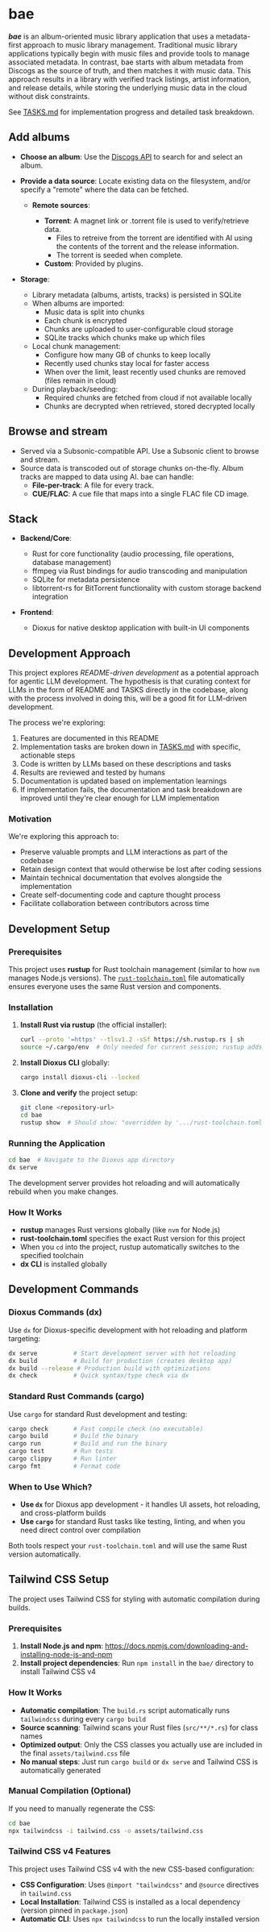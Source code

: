 # bae

_**bae**_ is an album-oriented music library application that uses a metadata-first approach to music library management. Traditional music library applications typically begin with music files and provide tools to manage associated metadata. In contrast, bae starts with album metadata from Discogs as the source of truth, and then matches it with music data. This approach results in a library with verified track listings, artist information, and release details, while storing the underlying music data in the cloud without disk constraints.

See [TASKS.md](TASKS.md) for implementation progress and detailed task breakdown.

## Add albums

- **Choose an album**: Use the [Discogs API](https://www.discogs.com/developers)
  to search for and select an album.
- **Provide a data source**: Locate existing data on the filesystem, and/or
  specify a "remote" where the data can be fetched.

  - **Remote sources**:

    - **Torrent**: A magnet link or .torrent file is used to verify/retrieve data.
      - Files to retreive from the torrent are identified with AI using the
        contents of the torrent and the release information.
      - The torrent is seeded when complete.
    - **Custom**: Provided by plugins.

- **Storage**:

  - Library metadata (albums, artists, tracks) is persisted in SQLite
  - When albums are imported:
    - Music data is split into chunks
    - Each chunk is encrypted
    - Chunks are uploaded to user-configurable cloud storage
    - SQLite tracks which chunks make up which files
  - Local chunk management:
    - Configure how many GB of chunks to keep locally
    - Recently used chunks stay local for faster access
    - When over the limit, least recently used chunks are removed (files remain in cloud)
  - During playback/seeding:
    - Required chunks are fetched from cloud if not available locally
    - Chunks are decrypted when retrieved, stored decrypted locally

## Browse and stream

- Served via a Subsonic-compatible API. Use a Subsonic client to browse and stream.
- Source data is transcoded out of storage chunks on-the-fly. Album tracks are
  mapped to data using AI. bae can handle:
  - **File-per-track**: A file for every track.
  - **CUE/FLAC**: A cue file that maps into a single FLAC file CD image.

## Stack

- **Backend/Core**:

  - Rust for core functionality (audio processing, file operations, database management)
  - ffmpeg via Rust bindings for audio transcoding and manipulation
  - SQLite for metadata persistence
  - libtorrent-rs for BitTorrent functionality with custom storage backend integration

- **Frontend**:

  - Dioxus for native desktop application with built-in UI components

## Development Approach

This project explores _README-driven development_ as a potential approach for agentic LLM development. The hypothesis is that curating context for LLMs in the form of README and TASKS directly in the codebase, along with the process involved in doing this, will be a good fit for LLM-driven development.

The process we're exploring:

1. Features are documented in this README
2. Implementation tasks are broken down in [TASKS.md](TASKS.md) with specific, actionable steps
3. Code is written by LLMs based on these descriptions and tasks
4. Results are reviewed and tested by humans
5. Documentation is updated based on implementation learnings
6. If implementation fails, the documentation and task breakdown are improved until they're clear enough for LLM implementation

### Motivation

We're exploring this approach to:

- Preserve valuable prompts and LLM interactions as part of the codebase
- Retain design context that would otherwise be lost after coding sessions
- Maintain technical documentation that evolves alongside the implementation
- Create self-documenting code and capture thought process
- Facilitate collaboration between contributors across time

## Development Setup

### Prerequisites

This project uses **rustup** for Rust toolchain management (similar to how `nvm` manages Node.js versions). The [`rust-toolchain.toml`](rust-toolchain.toml) file automatically ensures everyone uses the same Rust version and components.

### Installation

1. **Install Rust via rustup** (the official installer):
   ```bash
   curl --proto '=https' --tlsv1.2 -sSf https://sh.rustup.rs | sh
   source ~/.cargo/env  # Only needed for current session; rustup adds itself to your PATH automatically
   ```

2. **Install Dioxus CLI** globally:
   ```bash
   cargo install dioxus-cli --locked
   ```

3. **Clone and verify** the project setup:
   ```bash
   git clone <repository-url>
   cd bae
   rustup show  # Should show: "overridden by '.../rust-toolchain.toml'"
   ```

### Running the Application

```bash
cd bae  # Navigate to the Dioxus app directory
dx serve
```

The development server provides hot reloading and will automatically rebuild when you make changes.

### How It Works

- **rustup** manages Rust versions globally (like `nvm` for Node.js)  
- **rust-toolchain.toml** specifies the exact Rust version for this project  
- When you `cd` into the project, rustup automatically switches to the specified toolchain  
- **dx CLI** is installed globally

## Development Commands

### Dioxus Commands (dx)
Use `dx` for Dioxus-specific development with hot reloading and platform targeting:

```bash
dx serve          # Start development server with hot reloading
dx build          # Build for production (creates desktop app)
dx build --release # Production build with optimizations
dx check          # Quick syntax/type check via dx
```

### Standard Rust Commands (cargo)
Use `cargo` for standard Rust development and testing:

```bash
cargo check       # Fast compile check (no executable)
cargo build       # Build the binary
cargo run         # Build and run the binary
cargo test        # Run tests
cargo clippy      # Run linter
cargo fmt         # Format code
```

### When to Use Which?

- **Use `dx`** for Dioxus app development - it handles UI assets, hot reloading, and cross-platform builds
- **Use `cargo`** for standard Rust tasks like testing, linting, and when you need direct control over compilation

Both tools respect your `rust-toolchain.toml` and will use the same Rust version automatically.

## Tailwind CSS Setup

The project uses Tailwind CSS for styling with automatic compilation during builds.

### Prerequisites

1. **Install Node.js and npm**: https://docs.npmjs.com/downloading-and-installing-node-js-and-npm
2. **Install project dependencies**: Run `npm install` in the `bae/` directory to install Tailwind CSS v4

### How It Works

- **Automatic compilation**: The `build.rs` script automatically runs `tailwindcss` during every `cargo build`
- **Source scanning**: Tailwind scans your Rust files (`src/**/*.rs`) for class names
- **Optimized output**: Only the CSS classes you actually use are included in the final `assets/tailwind.css` file
- **No manual steps**: Just run `cargo build` or `dx serve` and Tailwind CSS is automatically generated

### Manual Compilation (Optional)

If you need to manually regenerate the CSS:

```bash
cd bae
npx tailwindcss -i tailwind.css -o assets/tailwind.css
```

### Tailwind CSS v4 Features

This project uses Tailwind CSS v4 with the new CSS-based configuration:
- **CSS Configuration**: Uses `@import "tailwindcss"` and `@source` directives in `tailwind.css`
- **Local Installation**: Tailwind CSS is installed as a local dependency (version pinned in `package.json`)
- **Automatic CLI**: Uses `npx tailwindcss` to run the locally installed version